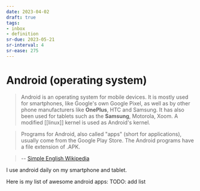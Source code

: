 ```yaml
---
date: 2023-04-02
draft: true
tags:
- inbox
- definition
sr-due: 2023-05-21
sr-interval: 4
sr-ease: 275
---
```


# Android (operating system)

> Android is an operating system for mobile devices. It is mostly used for
> smartphones, like Google's own Google Pixel, as well as by other phone
> manufacturers like **OnePlus**, HTC and Samsung. It has also been used for
> tablets such as the **Samsung**, Motorola, Xoom. A modified
> [[linux]] kernel is used as Android's kernel.

> Programs for Android, also called "apps" (short for applications), usually
> come from the Google Play Store. The Android programs have a file extension of
> .APK.

> --
> [Simple English Wikipedia](<https://simple.wikipedia.org/wiki/Android_(operating_system)>)

I use android daily on my smartphone and tablet.

Here is my list of awesome android apps: TODO: add list
